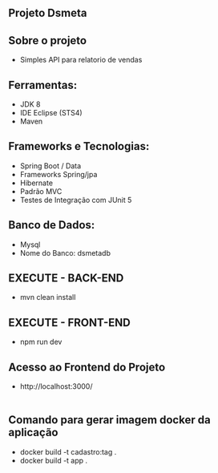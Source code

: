 ## Projeto Dsmeta

## Sobre o projeto

- Simples API para relatorio de vendas

## Ferramentas:

- JDK 8
- IDE Eclipse (STS4)
- Maven

## Frameworks e Tecnologias:
- Spring Boot / Data
- Frameworks Spring/jpa
- Hibernate
- Padrão MVC
- Testes de Integração com JUnit 5

## Banco de Dados:
- Mysql
- Nome do Banco: dsmetadb

## EXECUTE - BACK-END
- mvn clean install

## EXECUTE - FRONT-END
- npm run dev

## Acesso ao Frontend do Projeto
- http://localhost:3000/
<br><br>

## Comando para gerar imagem docker da aplicação
- docker build -t cadastro:tag .
- docker build -t app .

